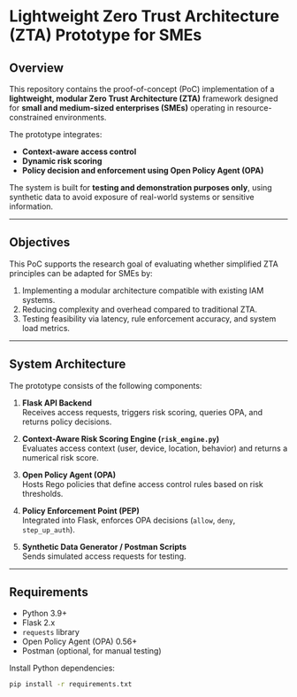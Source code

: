 # Lightweight Zero Trust Architecture (ZTA) Prototype for SMEs

## Overview
This repository contains the proof-of-concept (PoC) implementation of a **lightweight, modular Zero Trust Architecture (ZTA)** framework designed for **small and medium-sized enterprises (SMEs)** operating in resource-constrained environments.  

The prototype integrates:
- **Context-aware access control**
- **Dynamic risk scoring**
- **Policy decision and enforcement using Open Policy Agent (OPA)**

The system is built for **testing and demonstration purposes only**, using synthetic data to avoid exposure of real-world systems or sensitive information.

---

## Objectives
This PoC supports the research goal of evaluating whether simplified ZTA principles can be adapted for SMEs by:
1. Implementing a modular architecture compatible with existing IAM systems.
2. Reducing complexity and overhead compared to traditional ZTA.
3. Testing feasibility via latency, rule enforcement accuracy, and system load metrics.

---

## System Architecture
The prototype consists of the following components:

1. **Flask API Backend**  
   Receives access requests, triggers risk scoring, queries OPA, and returns policy decisions.

2. **Context-Aware Risk Scoring Engine (`risk_engine.py`)**  
   Evaluates access context (user, device, location, behavior) and returns a numerical risk score.

3. **Open Policy Agent (OPA)**  
   Hosts Rego policies that define access control rules based on risk thresholds.

4. **Policy Enforcement Point (PEP)**  
   Integrated into Flask, enforces OPA decisions (`allow`, `deny`, `step_up_auth`).

5. **Synthetic Data Generator / Postman Scripts**  
   Sends simulated access requests for testing.

---

## Requirements
- Python 3.9+
- Flask 2.x
- `requests` library
- Open Policy Agent (OPA) 0.56+
- Postman (optional, for manual testing)

Install Python dependencies:
```bash
pip install -r requirements.txt
